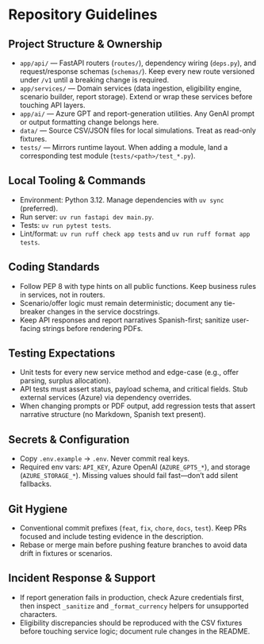 # Repository Guidelines

## Project Structure & Ownership
- `app/api/` — FastAPI routers (`routes/`), dependency wiring (`deps.py`), and request/response schemas (`schemas/`). Keep every new route versioned under `/v1` until a breaking change is required.
- `app/services/` — Domain services (data ingestion, eligibility engine, scenario builder, report storage). Extend or wrap these services before touching API layers.
- `app/ai/` — Azure GPT and report-generation utilities. Any GenAI prompt or output formatting change belongs here.
- `data/` — Source CSV/JSON files for local simulations. Treat as read-only fixtures.
- `tests/` — Mirrors runtime layout. When adding a module, land a corresponding test module (`tests/<path>/test_*.py`).

## Local Tooling & Commands
- Environment: Python 3.12. Manage dependencies with `uv sync` (preferred).
- Run server: `uv run fastapi dev main.py`.
- Tests: `uv run pytest tests`.
- Lint/format: `uv run ruff check app tests` and `uv run ruff format app tests`.

## Coding Standards
- Follow PEP 8 with type hints on all public functions. Keep business rules in services, not in routers.
- Scenario/offer logic must remain deterministic; document any tie-breaker changes in the service docstrings.
- Keep API responses and report narratives Spanish-first; sanitize user-facing strings before rendering PDFs.

## Testing Expectations
- Unit tests for every new service method and edge-case (e.g., offer parsing, surplus allocation).
- API tests must assert status, payload schema, and critical fields. Stub external services (Azure) via dependency overrides.
- When changing prompts or PDF output, add regression tests that assert narrative structure (no Markdown, Spanish text present).

## Secrets & Configuration
- Copy `.env.example` → `.env`. Never commit real keys.
- Required env vars: `API_KEY`, Azure OpenAI (`AZURE_GPT5_*`), and storage (`AZURE_STORAGE_*`). Missing values should fail fast—don’t add silent fallbacks.

## Git Hygiene
- Conventional commit prefixes (`feat`, `fix`, `chore`, `docs`, `test`). Keep PRs focused and include testing evidence in the description.
- Rebase or merge main before pushing feature branches to avoid data drift in fixtures or scenarios.

## Incident Response & Support
- If report generation fails in production, check Azure credentials first, then inspect `_sanitize` and `_format_currency` helpers for unsupported characters.
- Eligibility discrepancies should be reproduced with the CSV fixtures before touching service logic; document rule changes in the README.
